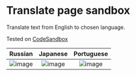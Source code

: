# Translate page sandbox

Translate text from English to chosen language.

Tested on [CodeSandbox](https://codesandbox.io/)


Russian                    |  Japanese                 | Portuguese
:-------------------------:|:-------------------------:|:-------------------------:
![image](https://user-images.githubusercontent.com/7097408/109827528-93775f80-7c1a-11eb-972b-f8a807f2e2a9.png) | ![image](https://user-images.githubusercontent.com/7097408/109827090-34b1e600-7c1a-11eb-816e-0a6cb31f4aac.png) | ![image](https://user-images.githubusercontent.com/7097408/109827149-40051180-7c1a-11eb-9637-4a09bad3ad2b.png)


